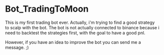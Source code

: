 # Bot_TradingToMoon

This is my first trading bot ever. Actually, i'm trying to find a good strategy to scalp with the bot. The bot is not actually connected to binance because i need to backtest the strategies first, with the goal to have a good pnl.

However, if you have an idea to improve the bot you can send me a message. ;)
